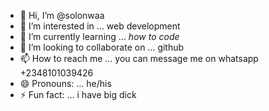- 👋 Hi, I’m @solonwaa
- 👀 I’m interested in ... web development
- 🌱 I’m currently learning ...  *how to code*
- 💞️ I’m looking to collaborate on ...  github
- 📫 How to reach me ...  you can message me on whatsapp +2348101039426
- 😄 Pronouns: ... he/his
- ⚡ Fun fact: ...  i have big dick

<!---
solonwaa/solonwaa is a ✨ special ✨ repository because its `README.md` (this file) appears on your GitHub profile.
You can click the Preview link to take a look at your changes.
--->
